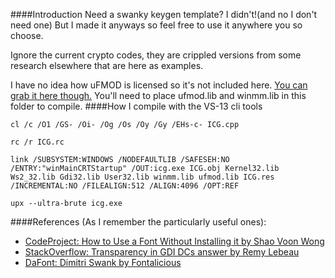 ####Introduction
Need a swanky keygen template? I didn't!(and no I don't need one) But I made it anyways so feel free to use it anywhere you so choose.

Ignore the current crypto codes, they are crippled versions from some research elsewhere that are here as examples.

I have no idea how uFMOD is licensed so it's not included here. [You can grab it here though.](http://ufmod.sourceforge.net/) You'll need to place ufmod.lib and winmm.lib in this folder to compile.
####How I compile with the VS-13 cli tools
```
cl /c /O1 /GS- /Oi- /Og /Os /Oy /Gy /EHs-c- ICG.cpp

rc /r ICG.rc

link /SUBSYSTEM:WINDOWS /NODEFAULTLIB /SAFESEH:NO /ENTRY:"winMainCRTStartup" /OUT:icg.exe ICG.obj Kernel32.lib Ws2_32.lib Gdi32.lib User32.lib winmm.lib ufmod.lib ICG.res /INCREMENTAL:NO /FILEALIGN:512 /ALIGN:4096 /OPT:REF

upx --ultra-brute icg.exe
```

####References (As I remember the particularly useful ones):
* [CodeProject: How to Use a Font Without Installing it by Shao Voon Wong](http://www.codeproject.com/Articles/42041/How-to-Use-a-Font-Without-Installing-it)
* [StackOverflow: Transparency in GDI DCs answer by Remy Lebeau](http://stackoverflow.com/questions/28846219/transparency-in-gdi-dcs)
* [DaFont: Dimitri Swank by Fontalicious](http://www.dafont.com/dimitri.font)
